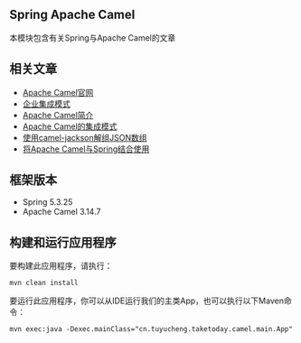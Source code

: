 ## Spring Apache Camel

本模块包含有关Spring与Apache Camel的文章

## 相关文章

+ [Apache Camel官网](http://camel.apache.org/)
+ [企业集成模式](http://www.enterpriseintegrationpatterns.com/patterns/messaging/toc.html)
+ [Apache Camel简介](docs/Apache-Camel简介.md)
+ [Apache Camel的集成模式](docs/Apache-Camel的集成模式.md)
+ [使用camel-jackson解组JSON数组](docs/使用camel-jackson解组JSON数组.md)
+ [将Apache Camel与Spring结合使用](docs/将Apache-Camel与Spring结合使用.md)

## 框架版本

- Spring 5.3.25
- Apache Camel 3.14.7

## 构建和运行应用程序

要构建此应用程序，请执行：

`mvn clean install`

要运行此应用程序，你可以从IDE运行我们的主类App，也可以执行以下Maven命令：

`mvn exec:java -Dexec.mainClass="cn.tuyucheng.taketoday.camel.main.App"`